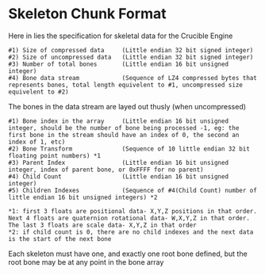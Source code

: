 # Skeleton Chunk Format #
Here in lies the specification for skeletal data for the Crucible Engine

    #1) Size of compressed data     (Little endian 32 bit signed integer)
    #2) Size of uncompressed data   (Little endian 32 bit signed integer)
    #3) Number of total bones       (Little endian 16 bit unsigned integer)
    #4) Bone data stream            (Sequence of LZ4 compressed bytes that represents bones, total length equivelent to #1, uncompressed size equivelent to #2)


The bones in the data stream are layed out thusly (when uncompressed)

    #1) Bone index in the array     (Little endian 16 bit unsigned integer, should be the number of bone being processed -1, eg: the first bone in the stream should have an index of 0, the second an index of 1, etc)
    #2) Bone Transform              (Sequence of 10 little endian 32 bit floating point numbers) *1
    #3) Parent Index                (Little endian 16 bit unsigned integer, index of parent bone, or 0xFFFF for no parent)
    #4) Child Count                 (Little endian 16 bit unsigned integer)
    #5) Children Indexes            (Sequence of #4(Child Count) number of little endian 16 bit unsigned integers) *2

    *1: first 3 floats are positional data- X,Y,Z positions in that order. Next 4 floats are quaternion rotational data- W,X,Y,Z in that order. The last 3 floats are scale data- X,Y,Z in that order
    *2: if child count is 0, there are no child indexes and the next data is the start of the next bone

Each skeleton must have one, and exactly one root bone defined, but the root bone may be at any point in the bone array